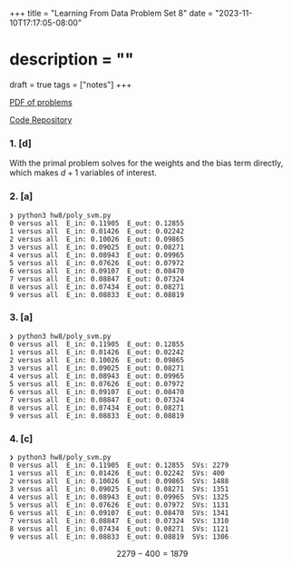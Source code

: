 +++
title = "Learning From Data Problem Set 8"
date = "2023-11-10T17:17:05-08:00"
# description = ""

draft = true
tags = ["notes"]
+++

[PDF of problems](https://work.caltech.edu/homework/hw8.pdf)

[Code Repository](https://github.com/lienzhuzhu/lfd)


<h3>
1. [d]
</h3>

With the primal problem solves for the weights and the bias term directly, which makes $d+1$ variables of interest.


<h3>
2. [a]
</h3>

```
❯ python3 hw8/poly_svm.py
0 versus all  E_in: 0.11905  E_out: 0.12855
1 versus all  E_in: 0.01426  E_out: 0.02242
2 versus all  E_in: 0.10026  E_out: 0.09865
3 versus all  E_in: 0.09025  E_out: 0.08271
4 versus all  E_in: 0.08943  E_out: 0.09965
5 versus all  E_in: 0.07626  E_out: 0.07972
6 versus all  E_in: 0.09107  E_out: 0.08470
7 versus all  E_in: 0.08847  E_out: 0.07324
8 versus all  E_in: 0.07434  E_out: 0.08271
9 versus all  E_in: 0.08833  E_out: 0.08819
```


<h3>
3. [a]
</h3>

```
❯ python3 hw8/poly_svm.py
0 versus all  E_in: 0.11905  E_out: 0.12855
1 versus all  E_in: 0.01426  E_out: 0.02242
2 versus all  E_in: 0.10026  E_out: 0.09865
3 versus all  E_in: 0.09025  E_out: 0.08271
4 versus all  E_in: 0.08943  E_out: 0.09965
5 versus all  E_in: 0.07626  E_out: 0.07972
6 versus all  E_in: 0.09107  E_out: 0.08470
7 versus all  E_in: 0.08847  E_out: 0.07324
8 versus all  E_in: 0.07434  E_out: 0.08271
9 versus all  E_in: 0.08833  E_out: 0.08819
```


<h3>
4. [c]
</h3>

```
❯ python3 hw8/poly_svm.py
0 versus all  E_in: 0.11905  E_out: 0.12855  SVs: 2279
1 versus all  E_in: 0.01426  E_out: 0.02242  SVs: 400
2 versus all  E_in: 0.10026  E_out: 0.09865  SVs: 1488
3 versus all  E_in: 0.09025  E_out: 0.08271  SVs: 1351
4 versus all  E_in: 0.08943  E_out: 0.09965  SVs: 1325
5 versus all  E_in: 0.07626  E_out: 0.07972  SVs: 1131
6 versus all  E_in: 0.09107  E_out: 0.08470  SVs: 1341
7 versus all  E_in: 0.08847  E_out: 0.07324  SVs: 1310
8 versus all  E_in: 0.07434  E_out: 0.08271  SVs: 1121
9 versus all  E_in: 0.08833  E_out: 0.08819  SVs: 1306
```

$$
2279 - 400 = 1879
$$
